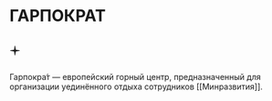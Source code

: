 # ГАРПОКРАТ

## 🟄

Гарпокра́т — европейский горный центр, предназначенный для организации уединённого отдыха сотрудников [[Минразвития]].